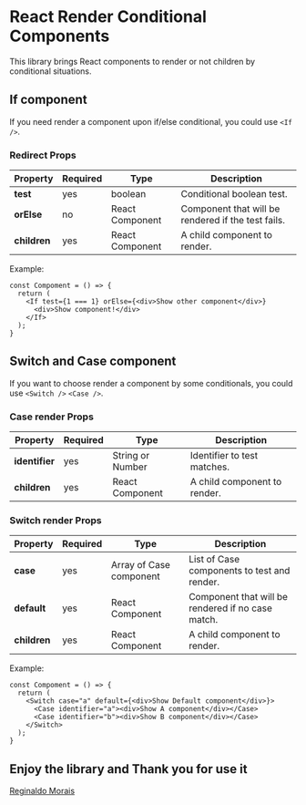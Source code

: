 # React Render Conditional Components

This library brings React components to render or not children by conditional situations.

## If component

If you need render a component upon if/else conditional, you could use `<If />`.

### Redirect Props

| Property     | Required | Type            | Description                                        |
| ------------ | -------- | --------------- | -------------------------------------------------- |
| **test**     | yes      | boolean         | Conditional boolean test.                          |
| **orElse**   | no       | React Component | Component that will be rendered if the test fails. |
| **children** | yes      | React Component | A child component to render.                       |

Example:

```code
const Compoment = () => {
  return (
    <If test={1 === 1} orElse={<div>Show other component</div>}
      <div>Show component!</div>
    </If>
  );
}
```

## Switch and Case component

If you want to choose render a component by some conditionals, you could use `<Switch />` `<Case />`.

### Case render Props

| Property       | Required | Type             | Description                  |
| -------------- | -------- | ---------------- | ---------------------------- |
| **identifier** | yes      | String or Number | Identifier to test matches.  |
| **children**   | yes      | React Component  | A child component to render. |

### Switch render Props

| Property     | Required | Type                    | Description                                       |
| ------------ | -------- | ----------------------- | ------------------------------------------------- |
| **case**     | yes      | Array of Case component | List of Case components to test and render.       |
| **default**  | yes      | React Component         | Component that will be rendered if no case match. |
| **children** | yes      | React Component         | A child component to render.                      |

Example:

```code
const Compoment = () => {
  return (
    <Switch case="a" default={<div>Show Default component</div>}>
      <Case identifier="a"><div>Show A component</div></Case>
      <Case identifier="b"><div>Show B component</div></Case>
    </Switch>
  );
}
```

## Enjoy the library and Thank you for use it

[Reginaldo Morais](mailto:reginaldo.cmorais@gmail.com)
